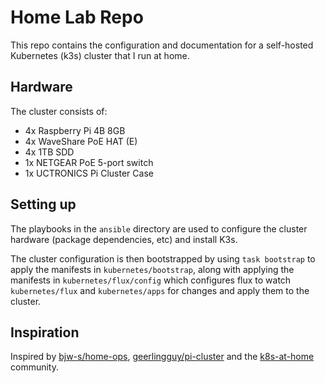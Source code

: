 # Home Lab Repo

This repo contains the configuration and documentation for a self-hosted Kubernetes (k3s) cluster that I run at home.


## Hardware

The cluster consists of:
- 4x Raspberry Pi 4B 8GB
- 4x WaveShare PoE HAT (E)
- 4x 1TB SDD
- 1x NETGEAR PoE 5-port switch
- 1x UCTRONICS Pi Cluster Case


## Setting up

The playbooks in the `ansible` directory are used to configure the cluster hardware (package dependencies, etc) and install K3s.

The cluster configuration is then bootstrapped by using `task bootstrap` to apply the manifests in `kubernetes/bootstrap`, along with applying the manifests in `kubernetes/flux/config` which configures flux to watch `kubernetes/flux` and `kubernetes/apps` for changes and apply them to the cluster.


## Inspiration

Inspired by [bjw-s/home-ops](https://github.com/bjw-s/home-ops), [geerlingguy/pi-cluster](https://github.com/geerlingguy/pi-cluster) and the [k8s-at-home](https://github.com/topics/k8s-at-home) community.

